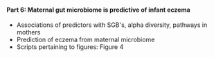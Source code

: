 #### Part 6: Maternal gut microbiome is predictive of infant eczema 
- Associations of predictors with SGB's, alpha diversity, pathways in mothers 
- Prediction of eczema from maternal microbiome 
- Scripts pertaining to figures: Figure 4
